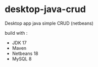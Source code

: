 # desktop-java-crud
Desktop app java simple CRUD (netbeans)

build with :
- JDK 17
- Maven
- Netbeans 18
- MySQL 8
